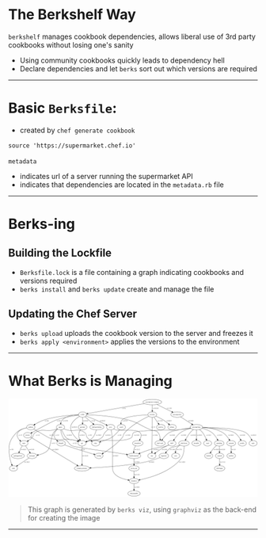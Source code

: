 # The Berkshelf Way

`berkshelf` manages cookbook dependencies, allows liberal use of 3rd party
cookbooks without losing one's sanity

  - Using community cookbooks quickly leads to dependency hell
  - Declare dependencies and let `berks` sort out which versions are required

---

# Basic `Berksfile`:

  - created by `chef generate cookbook`

```
source 'https://supermarket.chef.io'

metadata
```
  - indicates url of a server running the supermarket API
  - indicates that dependencies are located in the `metadata.rb` file

---

# Berks-ing

## Building the Lockfile

  - `Berksfile.lock` is a file containing a graph indicating cookbooks and
    versions required
  - `berks install` and `berks update` create and manage the file

## Updating the Chef Server

  - `berks upload` uploads the cookbook version to the server and freezes it
  - `berks apply <environment>` applies the versions to the environment

---

# What Berks is Managing

  ![:scale 100%](img/graph.png)

> This graph is generated by `berks viz`, using `graphviz` as the back-end for
> creating the image

---


